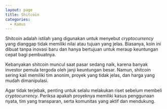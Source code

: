```yaml
---
layout: page
title: Shitcoin
categories:
  - Kamus
---
```


Shitcoin adalah istilah yang digunakan untuk menyebut *cryptocurrency* yang dianggap tidak memiliki nilai atau tujuan yang jelas. Biasanya, koin ini dibuat tanpa inovasi baru dan hanya bertujuan untuk meraup keuntungan cepat bagi pembuatnya.

Kebanyakan shitcoin muncul saat pasar sedang naik, karena banyak investor pemula tergoda oleh janji keuntungan besar. Namun, shitcoin sering kali memiliki tim anonim, proyek yang tidak jelas, dan harga yang mudah dimanipulasi.

Agar tidak terjebak, penting untuk selalu melakukan riset sebelum membeli *cryptocurrency*. Periksa apakah proyeknya memiliki kasus penggunaan nyata, tim yang transparan, serta komunitas yang aktif dan mendukung.